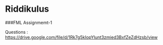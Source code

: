 # Riddikulus

###FML Assignmemt-1

Questions : https://drive.google.com/file/d/1Rk7g5kIopYlunt3zmied3BxfZeZdHzsb/view
